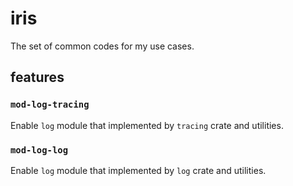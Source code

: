 # iris

The set of common codes for my use cases.

## features

### `mod-log-tracing`

Enable `log` module that implemented by `tracing` crate and utilities.

### `mod-log-log`

Enable `log` module that implemented by `log` crate and utilities.
